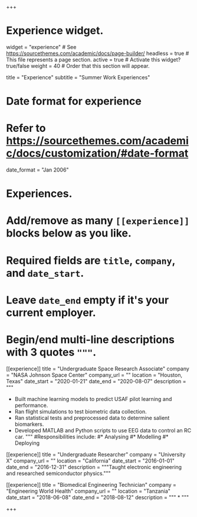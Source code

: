 +++
# Experience widget.
widget = "experience"  # See https://sourcethemes.com/academic/docs/page-builder/
headless = true  # This file represents a page section.
active = true  # Activate this widget? true/false
weight = 40  # Order that this section will appear.

title = "Experience"
subtitle = "Summer Work Experiences"

# Date format for experience
#   Refer to https://sourcethemes.com/academic/docs/customization/#date-format
date_format = "Jan 2006"

# Experiences.
#   Add/remove as many `[[experience]]` blocks below as you like.
#   Required fields are `title`, `company`, and `date_start`.
#   Leave `date_end` empty if it's your current employer.
#   Begin/end multi-line descriptions with 3 quotes `"""`.
[[experience]]
  title = "Undergraduate Space Research Associate"
  company = "NASA Johnson Space Center"
  company_url = ""
  location = "Houston, Texas"
  date_start = "2020-01-21"
  date_end = "2020-08-07"
  description = """
  * Built machine learning models to predict USAF pilot learning and performance. 
  * Ran flight simulations to test biometric data collection. 
  * Ran statistical tests and preprocessed data to determine salient biomarkers. 
  * Developed MATLAB and Python scripts to use EEG data to control an RC car.
  """
  #Responsibilities include:
  #* Analysing
  #* Modelling
  #* Deploying


[[experience]]
  title = "Undergraduate Researcher"
  company = "University X"
  company_url = ""
  location = "California"
  date_start = "2016-01-01"
  date_end = "2016-12-31"
  description = """Taught electronic engineering and researched semiconductor physics."""

[[experience]]
  title = "Biomedical Engineering Technician"
  company = "Engineering World Health"
  company_url = ""
  location = "Tanzania"
  date_start = "2018-06-08"
  date_end = "2018-08-12"
  description = """ 
  * 
  """
  
+++
